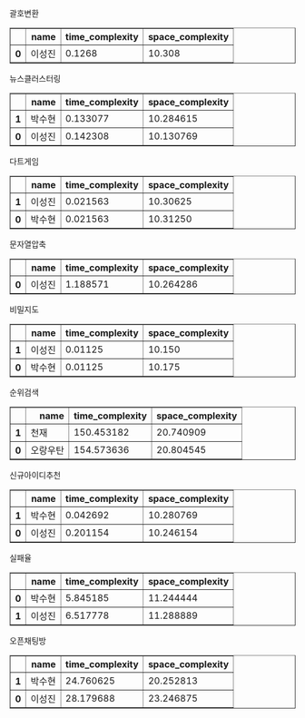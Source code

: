 괄호변환 

<table border="1" class="dataframe">
  <thead>
    <tr style="text-align: right;">
      <th></th>
      <th>name</th>
      <th>time_complexity</th>
      <th>space_complexity</th>
    </tr>
  </thead>
  <tbody>
    <tr>
      <th>0</th>
      <td>이성진</td>
      <td>0.1268</td>
      <td>10.308</td>
    </tr>
  </tbody>
</table>뉴스클러스터링 

<table border="1" class="dataframe">
  <thead>
    <tr style="text-align: right;">
      <th></th>
      <th>name</th>
      <th>time_complexity</th>
      <th>space_complexity</th>
    </tr>
  </thead>
  <tbody>
    <tr>
      <th>1</th>
      <td>박수현</td>
      <td>0.133077</td>
      <td>10.284615</td>
    </tr>
    <tr>
      <th>0</th>
      <td>이성진</td>
      <td>0.142308</td>
      <td>10.130769</td>
    </tr>
  </tbody>
</table>다트게임 

<table border="1" class="dataframe">
  <thead>
    <tr style="text-align: right;">
      <th></th>
      <th>name</th>
      <th>time_complexity</th>
      <th>space_complexity</th>
    </tr>
  </thead>
  <tbody>
    <tr>
      <th>1</th>
      <td>이성진</td>
      <td>0.021563</td>
      <td>10.30625</td>
    </tr>
    <tr>
      <th>0</th>
      <td>박수현</td>
      <td>0.021563</td>
      <td>10.31250</td>
    </tr>
  </tbody>
</table>문자열압축 

<table border="1" class="dataframe">
  <thead>
    <tr style="text-align: right;">
      <th></th>
      <th>name</th>
      <th>time_complexity</th>
      <th>space_complexity</th>
    </tr>
  </thead>
  <tbody>
    <tr>
      <th>0</th>
      <td>이성진</td>
      <td>1.188571</td>
      <td>10.264286</td>
    </tr>
  </tbody>
</table>비밀지도 

<table border="1" class="dataframe">
  <thead>
    <tr style="text-align: right;">
      <th></th>
      <th>name</th>
      <th>time_complexity</th>
      <th>space_complexity</th>
    </tr>
  </thead>
  <tbody>
    <tr>
      <th>1</th>
      <td>이성진</td>
      <td>0.01125</td>
      <td>10.150</td>
    </tr>
    <tr>
      <th>0</th>
      <td>박수현</td>
      <td>0.01125</td>
      <td>10.175</td>
    </tr>
  </tbody>
</table>순위검색 

<table border="1" class="dataframe">
  <thead>
    <tr style="text-align: right;">
      <th></th>
      <th>name</th>
      <th>time_complexity</th>
      <th>space_complexity</th>
    </tr>
  </thead>
  <tbody>
    <tr>
      <th>1</th>
      <td>천재</td>
      <td>150.453182</td>
      <td>20.740909</td>
    </tr>
    <tr>
      <th>0</th>
      <td>오랑우탄</td>
      <td>154.573636</td>
      <td>20.804545</td>
    </tr>
  </tbody>
</table>신규아이디추천 

<table border="1" class="dataframe">
  <thead>
    <tr style="text-align: right;">
      <th></th>
      <th>name</th>
      <th>time_complexity</th>
      <th>space_complexity</th>
    </tr>
  </thead>
  <tbody>
    <tr>
      <th>1</th>
      <td>박수현</td>
      <td>0.042692</td>
      <td>10.280769</td>
    </tr>
    <tr>
      <th>0</th>
      <td>이성진</td>
      <td>0.201154</td>
      <td>10.246154</td>
    </tr>
  </tbody>
</table>실패율 

<table border="1" class="dataframe">
  <thead>
    <tr style="text-align: right;">
      <th></th>
      <th>name</th>
      <th>time_complexity</th>
      <th>space_complexity</th>
    </tr>
  </thead>
  <tbody>
    <tr>
      <th>0</th>
      <td>박수현</td>
      <td>5.845185</td>
      <td>11.244444</td>
    </tr>
    <tr>
      <th>1</th>
      <td>이성진</td>
      <td>6.517778</td>
      <td>11.288889</td>
    </tr>
  </tbody>
</table>오픈채팅방 

<table border="1" class="dataframe">
  <thead>
    <tr style="text-align: right;">
      <th></th>
      <th>name</th>
      <th>time_complexity</th>
      <th>space_complexity</th>
    </tr>
  </thead>
  <tbody>
    <tr>
      <th>1</th>
      <td>박수현</td>
      <td>24.760625</td>
      <td>20.252813</td>
    </tr>
    <tr>
      <th>0</th>
      <td>이성진</td>
      <td>28.179688</td>
      <td>23.246875</td>
    </tr>
  </tbody>
</table>